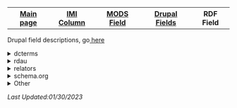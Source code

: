 <!DOCTYPE html>
<html>
<body>
<table style="width:100%">
  <tr>
    <th><a href="index.md">Main page</a></th>
	<th><a href="IMI.md">IMI Column</a></th>
    <th><a href="MODS.md">MODS Field</a></th>
	<th><a href="DrupalFields.md">Drupal Fields</a></th>
    <th>RDF Field</th>
  </tr>
<table>

<p>Drupal field descriptions, go<a href="DrupalFields.md"> here</a></p>	

<details>
<summary>dcterms</summary>
	<li><a href="rdf.dcterms.abstract.md">dcterms:abstract</a></li>
	<li><a href="rdf.dcterms.alternative.md">dcterms:alternative</a></li>
	<li><a href="rdf.dcterms.description.md">dcterms:description</a></li>
	<li><a href="rdf.dcterms.date.md">dcterms:date</a></li>
	<li><a href="rdf.dcterms.created.md">dcterms:created</a></li>
	<li><a href="rdf.dcterms.extent.md">dcterms:extent</a></li>
	<li><a href="rdf.dcterms.type.md">dcterms:type</a></li>
</details>
<details>
<summary>rdau</summary>
	<li><a href="rdf.rdau.p60451.md">rdau:P60451</a></li>
	<li><a href="rdf.dcterms.abstract.md">rdau:P60527</a></li>
	<li><a href="rdf.rdau.p60919.md">rdau:P60919</a></li>
</details>
<details>
<summary>relators</summary>
	<li></li>
</details>
<details>
<summary>schema.org</summary>
	<li></li>
</details>
<details>
<summary>Other</summary>
</details>

<p><i>Last Updated:</font>01/30/2023</p>
</dl>
</html>
